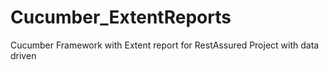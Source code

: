 # Cucumber_ExtentReports
Cucumber Framework with Extent report for RestAssured Project with data driven
